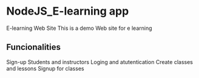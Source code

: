 # NodeJS_E-learning app
E-learning  Web Site
This is a demo Web site for e learning

## Funcionalities
 Sign-up Students and instructors
 Loging and atutentication
 Create classes and lessons 
 Signup for classes
 
